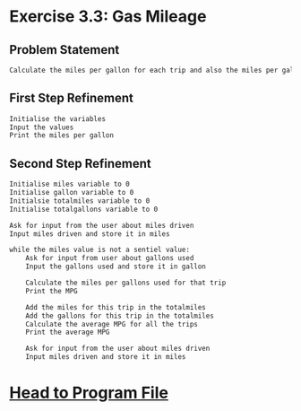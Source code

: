 # Exercise 3.3: Gas Mileage

## Problem Statement
```txt
Calculate the miles per gallon for each trip and also the miles per gallon of the tank upto that trip
```

## First Step Refinement
```txt
Initialise the variables
Input the values
Print the miles per gallon
```

## Second Step Refinement
```txt
Initialise miles variable to 0
Initialise gallon variable to 0
Initialsie totalmiles variable to 0
Initialise totalgallons variable to 0 

Ask for input from the user about miles driven
Input miles driven and store it in miles

while the miles value is not a sentiel value:
    Ask for input from user about gallons used
    Input the gallons used and store it in gallon

    Calculate the miles per gallons used for that trip
    Print the MPG

    Add the miles for this trip in the totalmiles
    Add the gallons for this trip in the totalmiles
    Calculate the average MPG for all the trips
    Print the average MPG

    Ask for input from the user about miles driven
    Input miles driven and store it in miles

```

# [Head to Program File](p03_03.cpp)